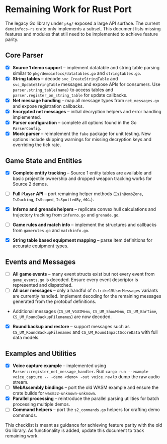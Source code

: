 # Remaining Work for Rust Port

The legacy Go library under `pkg/` exposed a large API surface. The current `demoinfocs-rs` crate only implements a subset. This document lists missing features and modules that still need to be implemented to achieve feature parity.

## Core Parser
- [x] **Source 1 demo support** – implement datatable and string table parsing similar to `pkg/demoinfocs/datatables.go` and `stringtables.go`.
- [x] **String tables** – decode `svc_CreateStringTable` and `svc_UpdateStringTable` messages and expose APIs for consumers. Use `parser.string_table(name)` to access tables and `parser.register_on_string_table` for update callbacks.
- [x] **Net message handling** – map all message types from `net_messages.go` and expose registration callbacks.
- [x] **Encrypted net messages** – initial decryption helpers and error handling implemented.
- [x] **Parser configuration** – complete all options found in the Go `ParserConfig`.
- [x] **Mock parser** – reimplement the `fake` package for unit testing.
  New options include skipping warnings for missing decryption keys and overriding the tick rate.

## Game State and Entities
- [x] **Complete entity tracking** – Source 1 entity tables are available and basic projectile ownership and dropped weapon tracking works for Source 2 demos.
- [ ] **Full `Player` API** – port remaining helper methods (`IsInBombZone`, `IsDucking`, `IsScoped`, `IsSpottedBy`, etc.).

- [x] **Inferno and grenade helpers** – replicate convex hull calculations and trajectory tracking from `inferno.go` and `grenade.go`.
- [ ] **Game rules and match info** – implement the structures and callbacks from `gamerules.go` and `matchinfo.go`.
- [x] **String table based equipment mapping** – parse item definitions for accurate equipment types.

## Events and Messages
- [ ] **All game events** – many event structs exist but not every event from `game_events.go` is decoded. Ensure every event descriptor is represented and dispatched.
- [ ] **All user messages** – only a handful of `Cstrike15UserMessages` variants are currently handled. Implement decoding for the remaining messages generated from the protobuf definitions.
- Additional messages (`CS_UM_VGUIMenu`, `CS_UM_ShowMenu`, `CS_UM_BarTime`, `CS_UM_RoundBackupFilenames`) are now decoded.
- [x] **Round backup and restore** – support messages such as `CS_UM_RoundBackupFilenames` and `CS_UM_RoundImpactScoreData` with full data models.

## Examples and Utilities
- [x] **Voice capture example** – implemented using `Parser::register_net_message_handler`.
  Run `cargo run --example voice_capture -- -demo <demo> -out voice.raw` to dump the raw audio stream.
- [ ] **WebAssembly bindings** – port the old WASM example and ensure the crate builds for `wasm32-unknown-unknown`.
- [x] **Parallel processing** – reintroduce the parallel parsing utilities for batch processing multiple demos.
- [ ] **Command helpers** – port the `s2_commands.go` helpers for crafting demo commands.

This checklist is meant as guidance for achieving feature parity with the old Go library. As functionality is added, update this document to track remaining work.
